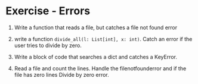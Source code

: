 # Exercise - Errors

1. Write a function that reads a file, but catches a file not found error

2. write a function `divide_all(l: List[int], x: int)`.  Catch an error if the user tries to divide by zero.

3. Write a block of code that searches a dict and catches a KeyError.

4. Read a file and count the lines.  Handle the filenotfounderror and if the file has zero lines Divide by zero error.

